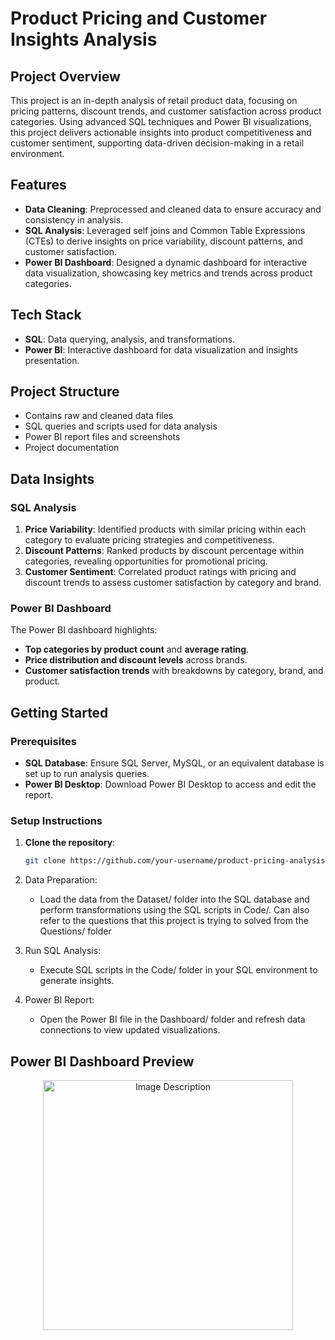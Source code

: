 # Product Pricing and Customer Insights Analysis

## Project Overview
This project is an in-depth analysis of retail product data, focusing on pricing patterns, discount trends, and customer satisfaction across product categories. Using advanced SQL techniques and Power BI visualizations, this project delivers actionable insights into product competitiveness and customer sentiment, supporting data-driven decision-making in a retail environment.

## Features
- **Data Cleaning**: Preprocessed and cleaned data to ensure accuracy and consistency in analysis.
- **SQL Analysis**: Leveraged self joins and Common Table Expressions (CTEs) to derive insights on price variability, discount patterns, and customer satisfaction.
- **Power BI Dashboard**: Designed a dynamic dashboard for interactive data visualization, showcasing key metrics and trends across product categories.

## Tech Stack
- **SQL**: Data querying, analysis, and transformations.
- **Power BI**: Interactive dashboard for data visualization and insights presentation.

## Project Structure
 - Contains raw and cleaned data files
 - SQL queries and scripts used for data analysis
 - Power BI report files and screenshots
 - Project documentation

## Data Insights
### SQL Analysis
1. **Price Variability**: Identified products with similar pricing within each category to evaluate pricing strategies and competitiveness.
2. **Discount Patterns**: Ranked products by discount percentage within categories, revealing opportunities for promotional pricing.
3. **Customer Sentiment**: Correlated product ratings with pricing and discount trends to assess customer satisfaction by category and brand.

### Power BI Dashboard
The Power BI dashboard highlights:
- **Top categories by product count** and **average rating**.
- **Price distribution and discount levels** across brands.
- **Customer satisfaction trends** with breakdowns by category, brand, and product.

## Getting Started

### Prerequisites
- **SQL Database**: Ensure SQL Server, MySQL, or an equivalent database is set up to run analysis queries.
- **Power BI Desktop**: Download Power BI Desktop to access and edit the report.

### Setup Instructions
1. **Clone the repository**:
   ```bash
   git clone https://github.com/your-username/product-pricing-analysis.git

2. Data Preparation:

   - Load the data from the Dataset/ folder into the SQL database and perform transformations using the SQL scripts in Code/. Can also refer to the questions that this project is trying to solved from the Questions/ folder

3. Run SQL Analysis:

   - Execute SQL scripts in the Code/ folder in your SQL environment to generate insights.

4. Power BI Report:

   - Open the Power BI file in the Dashboard/ folder and refresh data connections to view updated visualizations.
  
## Power BI Dashboard Preview

<p align="center">
  <img src="https://github.com/user-attachments/assets/d52d353b-3720-447a-a4d2-c0ad66ef1071" alt="Image Description" width="400"/>
</p>


